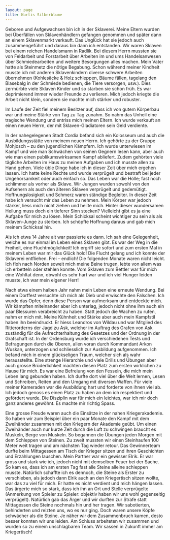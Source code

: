 ```yaml
---
layout: page
title: Kurtis Silberblume
---
```


Geboren und Aufgewachsen bin ich in der Sklaverei. Meine Eltern wurden bei Überfällen von Sklavenhändlern gefangen genommen und später dann an einem Sklavenmarkt verkauft. Das Unglück hat sie jedoch auch zusammengeführt und daraus bin dann ich entstanden. Wir waren Sklaven bei einem reichen Handelsmann in Radlik. Bei diesem Herrn mussten sie von Feldarbeit und Forstarbeit über Arbeiten im und ums Handelsanwesen über Schmiedearbeiten und weitere Besorgungen alles machen. Mein Vater hatte als Steinmetz die nötige Begabung. Schon während meiner Kindheit musste ich mit anderen Sklavenkindern diverse schwere Arbeiten übernehmen (Kohlesäcke & Holz schleppen, Bäume fällen, tagelang den Blasebalg in der Schmiede bedienen, die Tiere versorgen, usw.). Dies zermürbte viele Sklaven Kinder und so starben sie schon früh. Es war deprimierend immer wieder Freunde zu verlieren. Mich jedoch kriegte die Arbeit nicht klein, sondern sie machte mich stärker und robuster.

Im Laufe der Zeit fiel meinem Besitzer auf, dass ich von gutem Körperbau war und meine Stärke von Tag zu Tag zunahm. So nahm das Unheil eine tragische Wendung und entriss mich meinen Eltern. Ich wurde verkauft an einen neuen Herrn, der mit Sklaven-Gladiatoren sein Geld verdiente.

In der nahegelegenen Stadt Cordia befand sich ein Kolosseum und auch die Ausbildungsstätte von meinem neuen Herrn. Ich gehörte zu der Gruppe Mohjosch – zu den jugendlichen Kämpfern. Ich wurde unterwiesen im Kampf und wie man Schwächen von seinen Gegnern lesen kann, aber auch wie man einen publikumswirksamen Kampf abliefert. Zudem gehörten viele tägliche Arbeiten im Haus zu meinen Aufgaben und ich musste allen zu Hand gehen. Viele üble Dinge habe ich in dieser Zeit über mich ergehen lassen. Ich hatte keine Rechte und wurde verprügelt und bestraft bei jeder Ungehorsamkeit oder auch einfach so. Das Leben war die Hölle; fast noch schlimmer als vorher als Sklave. Wir Jungen wurden sowohl von den Aufsehern als auch den älteren Sklaven verprügelt und gedemütigt. Hoffnungslosigkeit und Schmerz waren ständige Begleiter. In dieser Zeit habe ich versucht mir das Leben zu nehmen. Mein Körper war jedoch stärker, liess mich nicht ziehen und heilte mich. Hinter dieser wundersamen Heilung muss doch ein tieferer Sinn stecken? Vielleicht gibt es ja eine Aufgabe für mich zu lösen. Mein Schicksal scheint wichtiger zu sein als als Sklaven-Junge zu sterben. Ich schöpfte Hoffnung daraus und gab mich meinem Schicksal hin.

Als ich etwa 14 Jahre alt war passierte es dann. Ich sah eine Gelegenheit, welche es nur einmal im Leben eines Sklaven gibt. Es war der Weg in die Freiheit, eine Fluchtmöglichkeit! Ich ergriff sie sofort und zum ersten Mal in meinem Leben war mir das Glück hold! Die Flucht gelang und ich konnte der Sklaverei entfliehen. Frei – endlich! Die folgenden Monate waren nicht leicht. Ich floh nach Norden soweit mich meine Beine trugen, lebte von allem was ich erbetteln oder stehlen konnte. Vom Sklaven zum Bettler war für mich eine Wohltat denn, obwohl es sehr hart war und ich viel Hunger leiden musste, ich war mein eigener Herr!

Nach etwa einem halben Jahr nahm mein Leben eine erneute Wendung. Bei einem Dorffest versuchte ich mich als Dieb und erwischte den Falschen. Ich wurde das Opfer, denn diese Person war aufmerksam und entdeckte mich. Wir kämpften miteinander aber ich unterlag, jedoch nicht ohne ihm auch ein paar Blessuren verabreicht zu haben. Statt jedoch die Wachen zu rufen, nahm er mich mit. Meine Kühnheit und Stärke aber auch mein Kampfstil haben ihn beeindruckt. Er hiess Leandros von Wildau und war Mitglied des Ritterorderns der Jagd zu Ask, welcher im Auftrag des Grafen von Ask zuständig für die Aufrechterhaltung des Gesetzes und der Ordnung in der Grafschaft ist. In der Ordensburg wurde ich verschiedenen Tests und Befragungen durch die Oberen, allen voran durch Kommandant Arkon Wuskan, unterzogen und schliesslich zur Ausbildung aufgenommen. Ich befand mich in einem glückseligen Traum, welcher sich als wahr herausstellte. Eine strenge Hierarchie und viele Drills und Übungen aber auch grosse Brüderlichkeit machten diesen Platz zum ersten wirklichen zu Hause für mich. Es war eine Befreiung von den Fesseln, die mich mein Leben lang gebunden haben. Ich durfte dort viel über die Welt lernen, Lesen und Schreiben, Reiten und den Umgang mit diversen Waffen. Für viele meiner Kameraden war die Ausbildung hart und forderte von ihnen viel ab. Ich jedoch genoss es einen Platz zu haben an dem ich respektiert und gefördert wurde. Die Disziplin war für mich ein leichtes, war ich mir doch ganz anderes gewöhnt. Es machte mir richtig Spass. 

Eine grosse Freude waren auch die Einsätze in der nahen Kriegerakademie. So haben wir zum Beispiel über ein paar Monate den Kampf mit dem Zweihänder zusammen mit den Kriegern der Akademie geübt. Um einen Zweihänder auch nur kurze Zeit durch die Luft zu schwingen braucht es Muskeln, Berge von Muskeln. So begannen die Übungen jeden Morgen mit dem Schleppen von Steinen. Zu zweit mussten wir einen Steinhaufen 100 Meter weit tragen und am nächsten Tag wieder retour. Das Gewinnerteam durfte beim Mittagessen am Tisch der Krieger sitzen und ihren Geschichten und Erzählungen lauschen. Mein Partner war ein gewisser Elrik. Er war gross und stark wie ich, jedoch nicht mit demselben Feuer bei der Sache. So kam es, dass ich am ersten Tag fast alle Steine alleine schleppen musste. Natürlich schaffte ich es dennoch, die Steine als Erster zu verschieben, als jedoch dann Elrik auch an den Kriegertisch sitzen wollte, war das zu viel für mich. Er hatte es nicht verdient und mich hängen lassen. Das ärgerte mich so stark, dass ich ihn an Ort und Stelle verprügelte (Anmerkung von Spieler zu Spieler: objektiv haben wir uns wohl gegenseitig verprügelt). Natürlich gab das Ärger und wir durften zur Strafe statt Mittagessen die Steine nochmals hin und her tragen. Wir sabotierten, behinderten und reizten uns, wo es nur ging. Doch waren unsere Köpfe schwächer als die Steine. Je näher wir dem Zusammenbruch kamen, desto besser konnten wir uns leiden. Am Schluss arbeiteten wir zusammen und wurden so zu einem unschlagbaren Team. Wir sassen in Zukunft immer am Kriegertisch!